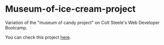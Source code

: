 # Museum-of-ice-cream-project
Variation of the "museum of candy project" on Colt Steele's Web Developer Bootcamp.

You can check this project [here](https://raul-lima.github.io/Museum-of-ice-cream-project/).
